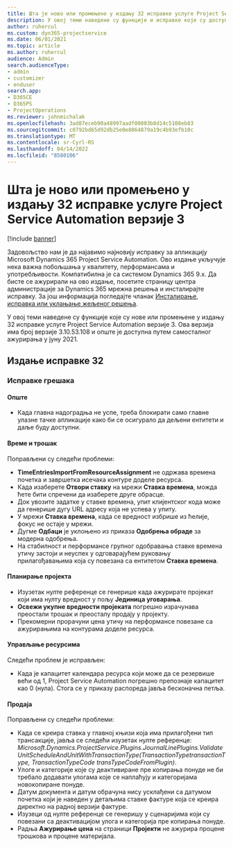 ```yaml
---
title: Шта је ново или промењено у издању 32 исправке услуге Project Service Automation верзије 3
description: У овој теми наведене су функције и исправке које су доступне у издању 32 исправке услуге Project Service Automation верзије 3.
author: ruhercul
ms.custom: dyn365-projectservice
ms.date: 06/01/2021
ms.topic: article
ms.author: ruhercul
audience: Admin
search.audienceType:
- admin
- customizer
- enduser
search.app:
- D365CE
- D365PS
- ProjectOperations
ms.reviewer: johnmichalak
ms.openlocfilehash: 3ad87eceb90a48997aadf00803b8d14c5108eb83
ms.sourcegitcommit: c0792bd65d92db25e0e8864879a19c4b93efb10c
ms.translationtype: MT
ms.contentlocale: sr-Cyrl-RS
ms.lasthandoff: 04/14/2022
ms.locfileid: "8580106"
---
```

# <a name="whats-new-or-changed-in-project-service-automation-update-release-32-v3"></a>Шта је ново или промењено у издању 32 исправке услуге Project Service Automation верзије 3

[!include [banner](../includes/psa-now-project-operations.md)]

Задовољство нам је да најавимо најновију исправку за апликацију Microsoft Dynamics 365 Project Service Automation. Ово издање укључује нека важна побољшања у квалитету, перформансама и употребљивости. Компатибилна је са системом Dynamics 365 9.x. Да бисте се ажурирали на ово издање, посетите страницу центра администрације за Dynamics 365 мрежна решења и инсталирајте исправку. За још информација погледајте чланак [Инсталирање, исправка или уклањање жељеног решења](/power-platform/admin/install-remove-preferred-solution).

У овој теми наведене су функције које су нове или промењене у издању 32 исправке услуге Project Service Automation верзије 3. Ова верзија има број верзије 3.10.53.108 и опште је доступна путем самосталног ажурирања у јуну 2021.

## <a name="update-release-32"></a>Издање исправке 32

### <a name="bug-fixes"></a>Исправке грешака

#### <a name="general"></a>Опште

- Када главна надоградња не успе, треба блокирати само главне улазне тачке апликације како би се осигурало да дељени ентитети и даље буду доступни.

#### <a name="time-and-expense"></a>Време и трошак

Поправљени су следећи проблеми:

- **TimeEntriesImportFromResourceAssignment** не одржава времена почетка и завршетка исечака контуре доделе ресурса.
- Када изаберете **Отвори ставку** на мрежи **Ставка времена**, можда ћете бити спречени да изаберете друге обрасце.
- Док увозите задатке у ставке времена, упит клијентског кода може да генерише дугу URL адресу која не успева у упиту.
- У мрежи **Ставка времена**, када се вредност избрише из ћелије, фокус не остаје у мрежи.
- Дугме **Одбаци** је уклоњено из приказа **Одобрења обраде** за модерна одобрења.
- На стабилност и перформансе групног одобравања ставке времена утичу застоји и неуспех у одговарајућем руковању прилагођавањима која су повезана са ентитетом **Ставка времена**.

#### <a name="project-planning"></a>Планирање пројекта

- Изузетак нулте референце се генерише када ажурирате пројекат који има нулту вредност у пољу **Јединица уговарања**.
- **Освежи укупне вредности пројеката** погрешно израчунава преостали трошак и преосталу продају у пројекту.
- Прекомерни прорачуни цена утичу на перформансе повезане са ажурирањима на контурама доделе ресурса.

#### <a name="resource-management"></a>Управљање ресурсима

Следећи проблем је исправљен:

- Када је капацитет календара ресурса који може да се резервише већи од 1, Project Service Automation погрешно препознаје капацитет као 0 (нула). Стога се у приказу распореда јавља бесконачна петља.

#### <a name="sales"></a>Продаја

Поправљени су следећи проблеми:

- Када се креира ставка у главној књизи која има прилагођени тип трансакције, јавља се следећи изузетак нулте референце: *Microsoft.Dynamics.ProjectService.Plugins.JournalLinePlugins.ValidateUnitScheduleAndUnitWithTransactionType(TransactionTypetransactionType, TransactionTypeCode transTypeCodeFromPlugin)*.
- Улоге и категорије које су деактивиране пре копирања понуде не би требало додавати улогама које се наплаћују и категоријама новокопиране понуде.
- Датум документа и датум обрачуна нису усклађени са датумом почетка који је наведен у детаљима ставке фактуре која се креира директно на радној верзији фактуре.
- Изузеци од нулте референце се генеришу у сценаријима који су повезани са деактивацијом улога и категорија пре копирања понуде.
- Радња **Ажурирање цена** на страници **Пројекти** не ажурира процене трошкова и процене материјала.
